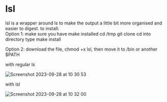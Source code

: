 # lsl

lsl is a wrapper around ls to make the output a little bit more organised and easier to digest.
to install:<br>
Option 1:
make sure you have make installed
cd /tmp
git clone
cd into directory
type make install

Option 2:
download the file, chmod +x lsl, then move it to /bin or another $PATH


with regular ls

![Screenshot 2023-09-28 at 10 30 53](https://github.com/nightintoxicated/lsl/assets/50459012/6f4e9c90-32f3-4bd0-b62b-27a5c288b913)


with lsl

![Screenshot 2023-09-28 at 10 32 00](https://github.com/nightintoxicated/lsl/assets/50459012/30721af6-f269-45ea-9b10-80a012010d23)
